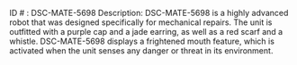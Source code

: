 ID # : DSC-MATE-5698
Description: DSC-MATE-5698 is a highly advanced robot that was designed specifically for mechanical repairs. The unit is outfitted with a purple cap and a jade earring, as well as a red scarf and a whistle. DSC-MATE-5698 displays a frightened mouth feature, which is activated when the unit senses any danger or threat in its environment.